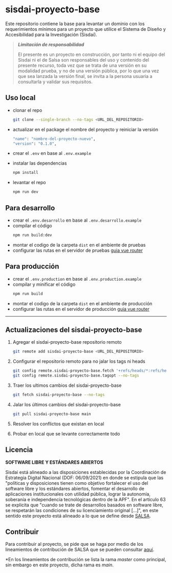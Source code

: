 # sisdai-proyecto-base

Este repositorio contiene la base para levantar un dominio con los requerimientos mínimos para un proyecto que utilice
el Sistema de Diseño y Accesibilidad para la Investigación (Sisdai).

> **_Limitación de responsabilidad_**
>
> El presente es un proyecto en construcción, por tanto ni el equipo del Sisdai
> ni el de Salsa son responsables del uso y contenido del presente recurso,
> toda vez que se trata de una versión en su modalidad prueba, y no de una
> versión pública, por lo que una vez que sea lanzada la versión final,
> se invita a la persona usuaria a consultarla y validar sus requisitos.

## Uso local

- clonar el repo

  ```bash
  git clone --single-branch --no-tags <URL_DEL_REPOSITORIO>
  ```

- actualizar en el package el nombre del proyecto y reiniciar la versión

  ```bash
  "name": "nombre-del-proyecto-nuevo",
  "version": "0.1.0",
  ```

- crear el `.env` en base al `.env.example`
- instalar las dependencias
  ```bash
  npm install
  ```
- levantar el repo
  ```bash
  npm run dev
  ```

## Para desarrollo

- crear el `.env.desarrollo` en base al `.env.desarrollo.example`
- compilar el código
  ```bash
  npm run build:dev
  ```
- montar el codigo de la carpeta `dist` en el ambiente de pruebas
- configurar las rutas en el servidor de pruebas [guia vue router](https://router.vuejs.org/guide/essentials/history-mode.html#apache)

## Para producción

- crear el `.env.production` en base al `.env.production.example`
- compilar y minificar el código
  ```bash
  npm run build
  ```
- montar el codigo de la carpeta `dist` en el ambiente de producción
- configurar las rutas en el servidor de producción [guia vue router](https://router.vuejs.org/guide/essentials/history-mode.html#apache)

---

## Actualizaciones del sisdai-proyecto-base

1. Agregar el sisdai-proyecto-base repositorio remoto

   ```bash
   git remote add sisdai-proyecto-base <URL_DEL_REPOSITORIO>
   ```

2. Configurar el repositorio remoto para no jalar los tags ni heads

   ```bash
   git config remote.sisdai-proyecto-base.fetch '+refs/heads/*:refs/heads/*'
   git config remote.sisdai-proyecto-base.tagopt --no-tags
   ```

3. Traer los ultimos cambios del sisdai-proyecto-base

   ```bash
   git fetch sisdai-proyecto-base --no-tags
   ```

4. Jalar los últimos cambios del sisdai-proyecto-base

   ```bash
   git pull sisdai-proyecto-base main
   ```

5. Resolver los conflictos que existan en local

6. Probar en local que se levante correctamente todo

## Licencia

**SOFTWARE LIBRE Y ESTÁNDARES ABIERTOS**

Sisdai está alineado a las disposiciones establecidas por la Coordinación de Estrategia Digital Nacional (DOF: 06/09/2021) en donde se estipula que las "políticas y disposiciones tienen como objetivo fortalecer el uso del software libre y los estándares abiertos, fomentar el desarrollo de aplicaciones institucionales con utilidad pública, lograr la autonomía, soberanía e independencia tecnológicas dentro de la APF". En el artículo 63 se explicita que "cuando se trate de desarrollos basados en software libre, se respetarán las condiciones de su licenciamiento original [...]", en este sentido este proyecto está alineado a lo que se define desde [SALSA](https://salsa.crip.conacyt.mx/).

## Contribuir

Para contribuir al proyecto, se pide que se haga por medio de los lineamientos de contribución de SALSA que se
pueden consultar [aquí](https://salsa.crip.conacyt.mx/guidelines/contribute/).

\*En los lineamientos de contribución se lista la rama _master_ como principal, sin embargo en este proyecto, dicha
rama es _main_.
